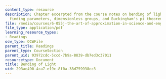 ```yaml
---
content_type: resource
description: Chapter excerpted from the course notes on bending of light by gravity,
  finding parameters, dimensionless groups, and Buckingham's pi theorem.
file: /media/courses/6-055j-the-art-of-approximation-in-science-and-engineering-spring-2008/293ae4904ca7e19c8f0a38d759938cc3_apr09.pdf
file_type: application/pdf
learning_resource_types:
- Readings
ocw_type: OCWFile
parent_title: Readings
parent_type: CourseSection
parent_uid: 93972cdc-5ccd-7b9a-8839-db7ed3c37011
resourcetype: Document
title: Bending of Light
uid: 293ae490-4ca7-e19c-8f0a-38d759938cc3
---
```

